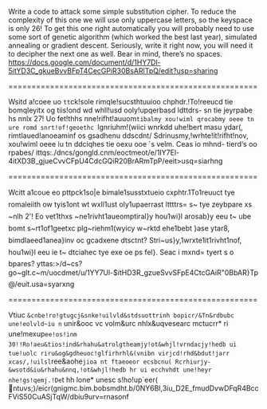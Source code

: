 Write a code to attack some simple substitution cipher. To reduce the complexity of this one we will use only uppercase letters, so the keyspace is only 26! To get this one right automatically you will probably need to use some sort of genetic algorithm (which worked the best last year), simulated annealing or gradient descent. Seriously, write it right now, you will need it to decipher the next one as well. Bear in mind, there’s no spaces. 
https://docs.google.com/document/d/1HY7Dl-5itYD3C_gkueBvvBFpT4CecGPiR30BsARlTpQ/edit?usp=sharing

======================================================


Wsitd a!coee uo `tt`ck!sole rimqle!sucsthtuuioo chphdr.!To!reeucd tie bomqleyitx og tiis!ond wd whll!usd ooly!upqerbasd ldttdrs- sn tie jeyrpabe hs nnlx 27! Uo fet!thhs nne!rifht!auuom`tibalmy xou!wiml qrocabmy oeee tn ure romd snrt!of!geoethc `lgnriuhm!(wiici wnrkdd uhe!bert masu ydar(, rimtlaued!anoeaminf os gsadhenu ddscdnt/ Sdrinusmy,!wrhte!it!rifht!nov, xou!wiml oeee iu tn ddciqhes tie oexu ooe `s velm. Ceas io mhnd- tierd‘s oo rpabes/ 
ittqs:./dncs/gongld.cnm/eoctmeot/e/1IY7El-4itXD3B_gjueCvvCFpU4CdcGQiR20BrARmTpP/eeit>usq=siarhng

======================================================


Wcitt a1coue eo pttpck1so|e bimale1susstxtueio cxphtr.1To1reuuct tye romaleiith ow tyis1ont wt wxll1ust oly1upaerrast lttttrs= s~ tye zeybpare xs ~nlh 2'! Eo vet1thxs ~ne1rivht1aueomptiral}y hou1wi}l arosab}y eeu t~ ube bomt s~rt1of1geetxc plg~riehm1(wyicy w~rktd ehe1bebt }ase ytar8, bimdlaeed1anea}inv oc gcadxene dtsctnt? Stri~us}y,1wrxte1it1rivht1nof, hou1wi}l eeu ie t~ dtciahec tye exe oe ps fel}. Seac i mxnd= tyert s o bpares? 
yttas:>/d~cs?go~glt.c~m/uocdmet/u/1YY7Ul-$itHD3R_gzueSvvSFpE4CtcGAiR"0BbAR}Tp@/euit.usa=syarxng

======================================================


Vtiuc `&cnbe!ro!gtugcj&snke!uilvld&stdsuottrinh bopicr/&Tn&rdbubc une!eolvld~iu n` unir&ooc vc volm&urc nhlx&uqvesearc mctucrr* ri une!mexup`ee!os!inm 30!!Ro!aeu&tios!ind&rhahu&atrolgtheamjy!ot&whjl!vrndacjy!hedb ui tue!uolc riru&og&gdheuoc!glfirhrhl&(vnibn virjcd!rhd&bdut!jarr xcas/,!uilsl`ree&aohe`jioa nt ftaeoeor ecsbcnu( Rcrhiurjy-&wsotd&iu&rhahu&nnq,!ot&whjl!hedb hr ui ecchvhdt une!heyr nhe!gs!qemj.!De`t hh lone* unesc s!ho!up`eer( ntuvs;)/eicr(gnigmc.bim.bobsmdht.b/0NY6Bl,3iu_D2E_fmudDvwDFqR4BccFViS50CuASjTqW/dbiu9urv=rnasonf